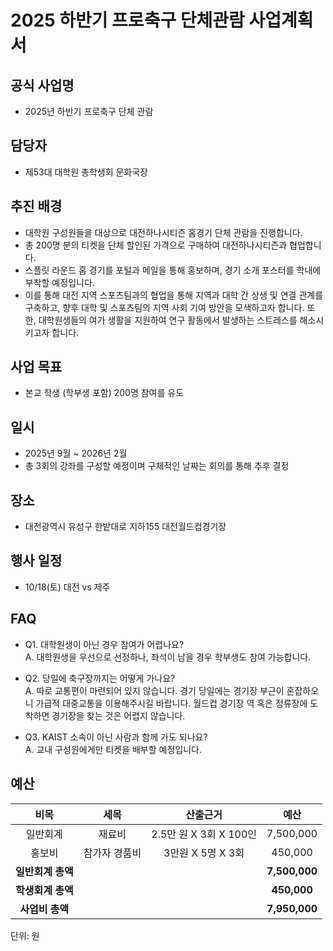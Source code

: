 2025 하반기 프로축구 단체관람 사업계획서
===

## 공식 사업명
-	2025년 하반기 프로축구 단체 관람

## 담당자
-	제53대 대학원 총학생회 문화국장

## 추진 배경
- 대학원 구성원들을 대상으로 대전하나시티즌 홈경기 단체 관람을 진행합니다.
- 총 200명 분의 티켓을 단체 할인된 가격으로 구매하여 대전하나시티즌과 협업합니다.
- 스플릿 라운드 홈 경기를 포털과 메일을 통해 홍보하며, 경기 소개 포스터를 학내에 부착할 예정입니다.
- 이를 통해 대전 지역 스포츠팀과의 협업을 통해 지역과 대학 간 상생 및 연결 관계를 구축하고, 향후 대학 및 스포츠팀의 지역 사회 기여 방안을 모색하고자 합니다. 또한, 대학원생들의 여가 생활을 지원하여 연구 활동에서 발생하는 스트레스를 해소시키고자 합니다.

## 사업 목표
-	본교 학생 (학부생 포함) 200명 참여를 유도

## 일시
-	2025년 9월 ~ 2026년 2월
-	총 3회의 강좌를 구성할 예정이며 구체적인 날짜는 회의를 통해 추후 결정

## 장소
-	대전광역시 유성구 한밭대로 지하155 대전월드컵경기장

## 행사 일정
- 10/18(토) 대전 vs 제주


## FAQ
- Q1. 대학원생이 아닌 경우 참여가 어렵나요? <br/> A. 대학원생을 우선으로 선정하나, 좌석이 남을 경우 학부생도 참여 가능합니다.

- Q2. 당일에 축구장까지는 어떻게 가나요? <br/> A. 따로 교통편이 마련되어 있지 않습니다. 경기 당일에는 경기장 부근이 혼잡하오니 가급적 대중교통을 이용해주시길 바랍니다. 월드컵 경기장 역 혹은 정류장에 도착하면 경기장을 찾는 것은 어렵지 않습니다.

- Q3. KAIST 소속이 아닌 사람과 함께 가도 되나요? <br/> A. 교내 구성원에게만 티켓을 배부할 예정입니다.


## 예산

|  **비목** |   **세목**   | **산출근거** | **예산** |
|:----------:|:------------:|:--------:|:--------:|
|일반회계| 재료비 | 2.5만 원 X 3회 X 100인 | 7,500,000 |
|홍보비| 참가자 경품비 | 3만원 X 5명 X 3회 | 450,000 |
|   **일반회계 총액**  |        |   | **7,500,000**  |   
|   **학생회계 총액**  |        |   | **450,000**  |   
|   **사업비 총액**  |        |   | **7,950,000**  |

단위: 원
